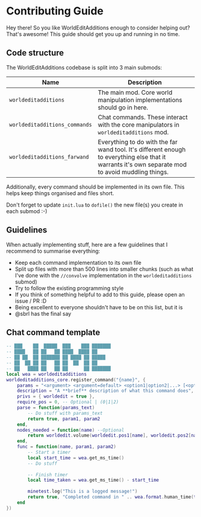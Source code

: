 # Contributing Guide

Hey there! So you like WorldEditAdditions enough to consider helping out? That's awesome! This guide should get you up and running in no time.


## Code structure
The WorldEditAdditions codebase is split into 3 main submods:

Name							| Description
--------------------------------|------------------------
`worldeditadditions`			| The main mod. Core world manipulation implementations should go in here.
`worldeditadditions_commands`	| Chat commands. These interact with the core manipulators in `worldeditadditions` mod.
`worldeditadditions_farwand`	| Everything to do with the far wand tool. It's different enough to everything else that it warrants it's own separate mod to avoid muddling things.

Additionally, every command should be implemented in its own file. This helps keep things organised and files short.

Don't forget to update `init.lua` to `dofile()` the new file(s) you create in each submod :-)


## Guidelines
When actually implementing stuff, here are a few guidelines that I recommend to summarise everything:

 - Keep each command implementation to its own file
 - Split up files with more than 500 lines into smaller chunks (such as what I've done with the `//convolve` implementation in the `worldeditadditions` submod)
 - Try to follow the existing programming style
 - If you think of something helpful to add to this guide, please open an issue / PR :D
 - Being excellent to everyone shouldn't have to be on this list, but it is
 - @sbrl has the final say


## Chat command template

```lua
-- ███    ██  █████  ███    ███ ███████
-- ████   ██ ██   ██ ████  ████ ██
-- ██ ██  ██ ███████ ██ ████ ██ █████
-- ██  ██ ██ ██   ██ ██  ██  ██ ██
-- ██   ████ ██   ██ ██      ██ ███████
local wea = worldeditadditions
worldeditadditions_core.register_command("{name}", {
	params = "<argument> <argument=default> <option1|option2|...> [<optional_argument> <optional_argument2> ...] | [<optional_argument> [<optional_argument2>]]",
	description = "A **brief** description of what this command does",
	privs = { worldedit = true },
	require_pos = 0, -- Optional | (0|1|2)
	parse = function(params_text)
		-- Do stuff with params_text
		return true, param1, param2
	end,
	nodes_needed = function(name) --Optional
		return worldedit.volume(worldedit.pos1[name], worldedit.pos2[name])
	end,
	func = function(name, param1, param2)
		-- Start a timer
		local start_time = wea.get_ms_time()
		-- Do stuff
		
		-- Finish timer
		local time_taken = wea.get_ms_time() - start_time
		
		minetest.log("This is a logged message!")
		return true, "Completed command in " .. wea.format.human_time(time_taken)
	end
})
```
